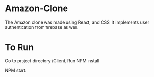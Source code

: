 # Amazon-Clone
The Amazon clone was made using React, and CSS. It implements user authentication from firebase as well.

# To Run
Go to project directory /Client, Run NPM install

NPM start.
